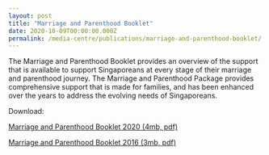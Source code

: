 ```yaml
---
layout: post
title: "Marriage and Parenthood Booklet"
date: 2020-10-09T00:00:00.000Z
permalink: /media-centre/publications/marriage-and-parenthood-booklet/
---
```


The Marriage and Parenthood Booklet provides an overview of the support that is available to support Singaporeans at every stage of their marriage and parenthood journey. The Marriage and Parenthood Package provides comprehensive support that is made for families, and has been enhanced over the years to address the evolving needs of Singaporeans.

Download:

[Marriage and Parenthood Booklet 2020 (4mb, pdf)](https://www.go.gov.sg/mpbooklet)

[Marriage and Parenthood Booklet 2016 (3mb, pdf)](/images/publicationimages/m-p-booklet.pdf)

